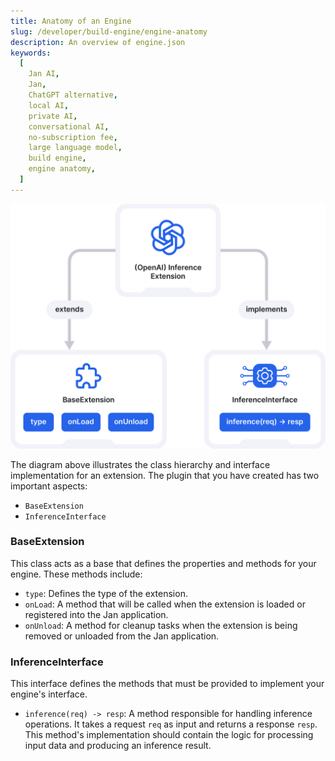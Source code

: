 ```yaml
---
title: Anatomy of an Engine
slug: /developer/build-engine/engine-anatomy
description: An overview of engine.json
keywords:
  [
    Jan AI,
    Jan,
    ChatGPT alternative,
    local AI,
    private AI,
    conversational AI,
    no-subscription fee,
    large language model,
    build engine,
    engine anatomy,
  ]
---
```


![plugin-diagram](./asset/plugin.png)

The diagram above illustrates the class hierarchy and interface implementation for an extension. The plugin that you have created has two important aspects: 
- `BaseExtension`
-  `InferenceInterface`
### BaseExtension
This class acts as a base that defines the properties and methods for your engine. These methods include:
- `type`: Defines the type of the extension.
- `onLoad`: A method that will be called when the extension is loaded or registered into the Jan application.
- `onUnload`: A method for cleanup tasks when the extension is being removed or unloaded from the Jan application.
### InferenceInterface
This interface defines the methods that must be provided to implement your engine's interface.
- `inference(req) -> resp`: A method responsible for handling inference operations. It takes a request `req` as input and returns a response `resp`. This method's implementation should contain the logic for processing input data and producing an inference result.